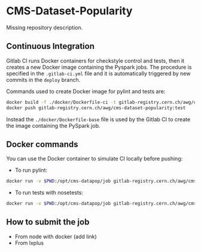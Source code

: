 # CMS-Dataset-Popularity

Missing repository description.

## Continuous Integration

Gitlab CI runs Docker containers for checkstyle control and tests, then it creates a new Docker image containing the Pyspark jobs.  The procedure is specified in the ``.gitlab-ci.yml`` file and it is automatically triggered by new commits in the ``deploy`` branch.

Commands used to create Docker image for pylint and tests are:

```bash
docker build -f ./docker/Dockerfile-ci -t gitlab-registry.cern.ch/awg/cms-dataset-popularity:test .
docker push gitlab-registry.cern.ch/awg/cms-dataset-popularity:test
```

Instead the ``./docker/Dockerfile-base`` file is used by the Gitlab CI to create the image containing the PySpark job.

## Docker commands

You can use the Docker container to simulate CI locally before pushing:

* To run pylint:

```bash
docker run -v $PWD:/opt/cms-datapop/job gitlab-registry.cern.ch/awg/cms-dataset-popularity:test ../pyenv/bin/pylint --rcfile=conf/.rcfile src/main.py src/spark/util.py src/datapop/phedex.py
```

* To run tests with nosetests:

```bash
docker run -v $PWD:/opt/cms-datapop/job gitlab-registry.cern.ch/awg/cms-dataset-popularity:test ../pyenv/bin/nosetests -v -s tests/main.py
```

## How to submit the job

* From node with docker (add link)
* From lxplus
